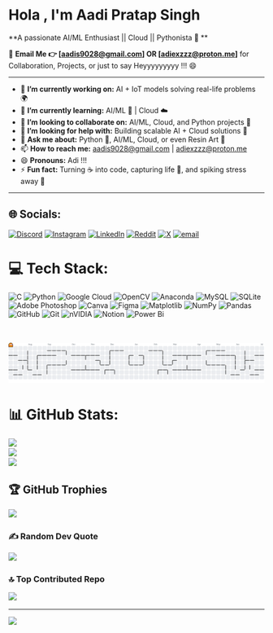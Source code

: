 # Hola , I'm Aadi Pratap Singh  
**A passionate   AI/ML Enthusiast   ||   Cloud   ||   Pythonista 🐍  **  

📧 **Email Me 👉 [aadis9028@gmail.com] OR [adiexzzz@proton.me]** for Collaboration, Projects, or just to say 
Heyyyyyyyyy !!! 😄  

---

- 🔭 **I’m currently working on:** AI + IoT models solving real-life problems 🌍  
- 🌱 **I’m currently learning:**  AI/ML 🤖 | Cloud ☁️ 
- 👯 **I’m looking to collaborate on:** AI/ML, Cloud, and Python projects 🚀  
- 🤔 **I’m looking for help with:** Building scalable AI + Cloud solutions 🔗  
- 💬 **Ask me about:** Python 🐍, AI/ML, Cloud, or even Resin Art 🎨  
- 📫 **How to reach me:** [aadis9028@gmail.com](mailto:aadis9028@gmail.com) | [adiexzzz@proton.me](mailto:adiexzzz@proton.me)
- 😄 **Pronouns:**  Adi !!!
- ⚡ **Fun fact:** Turning ☕ into code, capturing life 📸, and spiking stress away 🏐  

---

## 🌐 Socials:
[![Discord](https://img.shields.io/badge/Discord-%237289DA.svg?logo=discord&logoColor=white)](https://discord.gg/adiiiiexeeee) [![Instagram](https://img.shields.io/badge/Instagram-%23E4405F.svg?logo=Instagram&logoColor=white)](https://instagram.com/adiexzzzzzz) [![LinkedIn](https://img.shields.io/badge/LinkedIn-%230077B5.svg?logo=linkedin&logoColor=white)](https://linkedin.com/in/adaipratapsingh7080/) [![Reddit](https://img.shields.io/badge/Reddit-%23FF4500.svg?logo=Reddit&logoColor=white)](https://reddit.com/user/adiexzzzzzz) [![X](https://img.shields.io/badge/X-black.svg?logo=X&logoColor=white)](https://x.com/adiexzzzzzz) [![email](https://img.shields.io/badge/Email-D14836?logo=gmail&logoColor=white)](mailto:adiexzzz@proton.me) 

# 💻 Tech Stack:
![C](https://img.shields.io/badge/c-%2300599C.svg?style=flat-square&logo=c&logoColor=white) ![Python](https://img.shields.io/badge/python-3670A0?style=flat-square&logo=python&logoColor=ffdd54) ![Google Cloud](https://img.shields.io/badge/GoogleCloud-%234285F4.svg?style=flat-square&logo=google-cloud&logoColor=white) ![OpenCV](https://img.shields.io/badge/opencv-%23white.svg?style=flat-square&logo=opencv&logoColor=white) ![Anaconda](https://img.shields.io/badge/Anaconda-%2344A833.svg?style=flat-square&logo=anaconda&logoColor=white) ![MySQL](https://img.shields.io/badge/mysql-4479A1.svg?style=flat-square&logo=mysql&logoColor=white) ![SQLite](https://img.shields.io/badge/sqlite-%2307405e.svg?style=flat-square&logo=sqlite&logoColor=white) ![Adobe Photoshop](https://img.shields.io/badge/adobe%20photoshop-%2331A8FF.svg?style=flat-square&logo=adobe%20photoshop&logoColor=white) ![Canva](https://img.shields.io/badge/Canva-%2300C4CC.svg?style=flat-square&logo=Canva&logoColor=white) ![Figma](https://img.shields.io/badge/figma-%23F24E1E.svg?style=flat-square&logo=figma&logoColor=white) ![Matplotlib](https://img.shields.io/badge/Matplotlib-%23ffffff.svg?style=flat-square&logo=Matplotlib&logoColor=black) ![NumPy](https://img.shields.io/badge/numpy-%23013243.svg?style=flat-square&logo=numpy&logoColor=white) ![Pandas](https://img.shields.io/badge/pandas-%23150458.svg?style=flat-square&logo=pandas&logoColor=white) ![GitHub](https://img.shields.io/badge/github-%23121011.svg?style=flat-square&logo=github&logoColor=white) ![Git](https://img.shields.io/badge/git-%23F05033.svg?style=flat-square&logo=git&logoColor=white) ![nVIDIA](https://img.shields.io/badge/nVIDIA-%2376B900.svg?style=flat-square&logo=nVIDIA&logoColor=white) ![Notion](https://img.shields.io/badge/Notion-%23000000.svg?style=flat-square&logo=notion&logoColor=white) ![Power Bi](https://img.shields.io/badge/power_bi-F2C811?style=flat-square&logo=powerbi&logoColor=black)

<br>
<br>
<picture>
  <source media="(prefers-color-scheme: dark)" srcset="https://raw.githubusercontent.com/aki-008/aki-008/output/pacman-contribution-graph-dark.svg">
  <source media="(prefers-color-scheme: light)" srcset="https://raw.githubusercontent.com/aki-008/aki-008/output/pacman-contribution-graph.svg">
  <img alt="pacman contribution graph" src="https://raw.githubusercontent.com/aki-008/aki-008/output/pacman-contribution-graph.svg">
</picture>

# 📊 GitHub Stats:
![](https://github-readme-stats.vercel.app/api?username=Adiiii-i&theme=great-gatsby&hide_border=true&include_all_commits=true&count_private=false)<br/>
![](https://nirzak-streak-stats.vercel.app/?user=Adiiii-i&theme=great-gatsby&hide_border=true)<br/>
![](https://github-readme-stats.vercel.app/api/top-langs/?username=Adiiii-i&theme=great-gatsby&hide_border=true&include_all_commits=true&count_private=false&layout=compact)

## 🏆 GitHub Trophies
![](https://github-profile-trophy.vercel.app/?username=Adiiii-i&theme=gruvbox&no-frame=false&no-bg=true&margin-w=4)

### ✍️ Random Dev Quote
![](https://quotes-github-readme.vercel.app/api?type=horizontal&theme=gruvbox)

### 🔝 Top Contributed Repo
![](https://github-contributor-stats.vercel.app/api?username=Adiiii-i&limit=5&theme=gruvbox&combine_all_yearly_contributions=true)

---
[![](https://visitcount.itsvg.in/api?id=Adiiii-i&icon=6&color=7)](https://visitcount.itsvg.in)

<!-- Proudly created with GPRM ( https://gprm.itsvg.in ) -->
